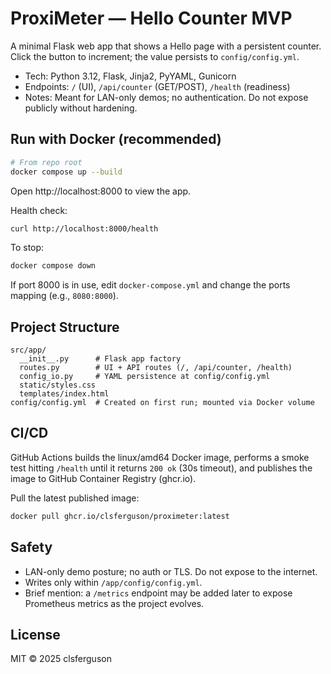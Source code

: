 # ProxiMeter — Hello Counter MVP

A minimal Flask web app that shows a Hello page with a persistent counter. Click the button to increment; the value persists to `config/config.yml`.

- Tech: Python 3.12, Flask, Jinja2, PyYAML, Gunicorn
- Endpoints: `/` (UI), `/api/counter` (GET/POST), `/health` (readiness)
- Notes: Meant for LAN-only demos; no authentication. Do not expose publicly without hardening.

## Run with Docker (recommended)

```bash
# From repo root
docker compose up --build
```

Open http://localhost:8000 to view the app.

Health check:

```bash
curl http://localhost:8000/health
```

To stop:

```bash
docker compose down
```

If port 8000 is in use, edit `docker-compose.yml` and change the ports mapping (e.g., `8080:8000`).

## Project Structure

```
src/app/
  __init__.py      # Flask app factory
  routes.py        # UI + API routes (/, /api/counter, /health)
  config_io.py     # YAML persistence at config/config.yml
  static/styles.css
  templates/index.html
config/config.yml  # Created on first run; mounted via Docker volume
```

## CI/CD

GitHub Actions builds the linux/amd64 Docker image, performs a smoke test hitting `/health` until it returns `200 ok` (30s timeout), and publishes the image to GitHub Container Registry (ghcr.io).

Pull the latest published image:

```bash
docker pull ghcr.io/clsferguson/proximeter:latest
```

## Safety

- LAN-only demo posture; no auth or TLS. Do not expose to the internet.
- Writes only within `/app/config/config.yml`.
- Brief mention: a `/metrics` endpoint may be added later to expose Prometheus metrics as the project evolves.

## License

MIT © 2025 clsferguson
